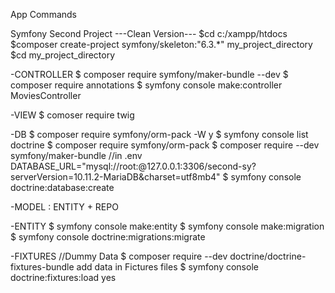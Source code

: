 App Commands

Symfony Second Project 
---Clean Version---
$cd c:/xampp/htdocs
$composer create-project symfony/skeleton:"6.3.*" my_project_directory
$cd my_project_directory

-CONTROLLER
$ composer require symfony/maker-bundle --dev
$ composer require annotations
$ symfony console make:controller MoviesController

-VIEW
$ comoser require twig

-DB
$ composer require symfony/orm-pack -W
y
$ symfony console list doctrine
$ composer require symfony/orm-pack
$ composer require --dev symfony/maker-bundle
//in .env
DATABASE_URL="mysql://root:@127.0.0.1:3306/second-sy?serverVersion=10.11.2-MariaDB&charset=utf8mb4"
$ symfony console doctrine:database:create

-MODEL : ENTITY + REPO

-ENTITY
$ symfony console make:entity
$ symfony console make:migration
$ symfony console doctrine:migrations:migrate

-FIXTURES //Dummy Data
$ composer require --dev doctrine/doctrine-fixtures-bundle
add data in Fictures files
$ symfony console doctrine:fixtures:load
yes
